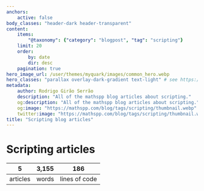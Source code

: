 ```yaml
---
anchors:
    active: false
body_classes: "header-dark header-transparent"
content:
    items:
        "@taxonomy": {"category": "blogpost", "tag": "scripting"}
    limit: 20
    order:
        by: date
        dir: desc
    pagination: true
hero_image_url: /user/themes/myquark/images/common_hero.webp
hero_classes: "parallax overlay-dark-gradient text-light" # see https://demo.getgrav.org/blog-skeleton/blog/hero-classes
metadata:
    author: Rodrigo Girão Serrão
    description: "All of the mathspp blog articles about scripting."
    og:description: "All of the mathspp blog articles about scripting."
    og:image: "https://mathspp.com/blog/tags/scripting/thumbnail.webp"
    twitter:image: "https://mathspp.com/blog/tags/scripting/thumbnail.webp"
title: "Scripting blog articles"
---
```


# Scripting articles


<table class="stats-table">
    <thead>
        <tr>
            <th style="text-align: center;">5</th>
            <th style="text-align: center;">3,155</th>
            <th style="text-align: center;">186</th>
        </tr>
    </thead>
    <tbody>
        <tr>
            <td style="text-align: center;">articles</td>
            <td style="text-align: center;">words</td>
            <td style="text-align: center;">lines of code</td>
        </tr>
    </tbody>
</table>